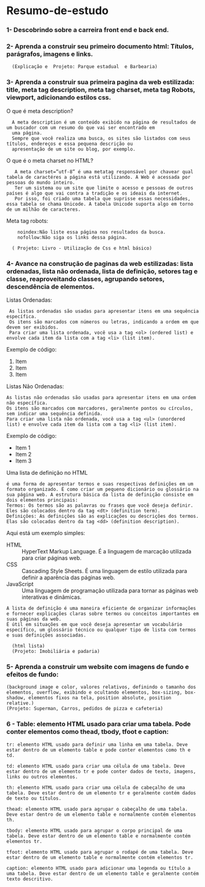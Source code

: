  # Resumo-de-estudo

### 1- Descobrindo sobre a carreira front end e back end. 

### 2-  Aprenda a construir seu primeiro documento html: Títulos, parágrafos, imagens e links. 
      
      (Explicação e  Projeto: Parque estadual  e Barbearia)

### 3- Aprenda a construir sua primeira  pagina da web estilizada:  title, meta tag description, meta tag charset, meta tag Robots, viewport, adicionando estilos css.

O que é meta description?

      A meta description é um conteúdo exibido na página de resultados de um buscador com um resumo do que vai ser encontrado em 
      uma página.
      Sempre que você realiza uma busca, os sites são listados com seus títulos, endereços e essa pequena descrição ou 
      apresentação de um site ou blog, por exemplo.

O que é o meta charset no HTML?

       A meta charset=”utf-8” é uma metatag responsável por chavear qual tabela de caractéres a página está utilizando. A Web é acessada por pessoas do mundo inteiro. 
       Ter um sistema ou um site que limite o acesso e pessoas de outros países é algo que vai contra a tradição e os ideais da internet. 
       Por isso, foi criado uma tabela que suprisse essas necessidades, essa tabela se chama Unicode. A tabela Unicode suporta algo em torno de um milhão de caracteres.

Meta tag robots:

        noindex:Não liste essa página nos resultados da busca.
        nofollow:Não siga os links dessa página.
       
      ( Projeto: Livro - Utilização de Css e html básico)

### 4-  Avance  na construção de paginas da web estilizadas: lista ordenadas, lista não ordenada, lista de definição, setores tag e classe, reaproveitando classes, agrupando setores, descendência de elementos.

Listas Ordenadas:

     As listas ordenadas são usadas para apresentar itens em uma sequência específica.
     Os itens são marcados com números ou letras, indicando a ordem em que devem ser exibidos.
     Para criar uma lista ordenada, você usa a tag <ol> (ordered list) e envolve cada item da lista com a tag <li> (list item).
Exemplo de código:

<ol>
  <li>Item</li>
  <li>Item</li>
  <li>Item</li>
</ol>

Listas Não Ordenadas:

    As listas não ordenadas são usadas para apresentar itens em uma ordem não específica.
    Os itens são marcados com marcadores, geralmente pontos ou círculos, sem indicar uma sequência definida.
    Para criar uma lista não ordenada, você usa a tag <ul> (unordered list) e envolve cada item da lista com a tag <li> (list item).
Exemplo de código:

 <ul>
  <li>Item 1</li>
  <li>Item 2</li>
  <li>Item 3</li>
</ul>

Uma lista de definição no HTML
   
    é uma forma de apresentar termos e suas respectivas definições em um formato organizado. É como criar um pequeno dicionário ou glossário na sua página web. A estrutura básica da lista de definição consiste em dois elementos principais:
    Termos: Os termos são as palavras ou frases que você deseja definir. Eles são colocados dentro da tag <dt> (definition term).
    Definições: As definições são as explicações ou descrições dos termos. Elas são colocadas dentro da tag <dd> (definition description).

Aqui está um exemplo simples:

<dl>
  <dt>HTML</dt>
  <dd>HyperText Markup Language. É a linguagem de marcação utilizada para criar páginas web.</dd>
  
  <dt>CSS</dt>
  <dd>Cascading Style Sheets. É uma linguagem de estilo utilizada para definir a aparência das páginas web.</dd>
  
  <dt>JavaScript</dt>
  <dd>Uma linguagem de programação utilizada para tornar as páginas web interativas e dinâmicas.</dd>
</dl>

    A lista de definição é uma maneira eficiente de organizar informações e fornecer explicações claras sobre termos ou conceitos importantes em suas páginas da web.
    É útil em situações em que você deseja apresentar um vocabulário específico, um glossário técnico ou qualquer tipo de lista com termos e suas definições associadas.

      (html lista)
      (Projeto: Imobiliária e padaria)

### 5-  Aprenda a construir um website com imagens de fundo e efeitos de fundo: 
    (background image e color, valores relativos, definindo o tamanho dos elementos, overflow, exibindo e ocultando elementos, box-sizing, box-shadow, elementos fixos na tela, position absolute, position relative.)
    (Projeto: Superman, Carros, pedidos de pizza e cafeteria)

### 6 - Table: elemento HTML usado para criar uma tabela. Pode conter elementos como thead, tbody, tfoot e caption:
    tr: elemento HTML usado para definir uma linha em uma tabela. Deve estar dentro de um elemento table e pode conter elementos como th e td.

    td: elemento HTML usado para criar uma célula de uma tabela. Deve estar dentro de um elemento tr e pode conter dados de texto, imagens, links ou outros elementos.

    th: elemento HTML usado para criar uma célula de cabeçalho de uma tabela. Deve estar dentro de um elemento tr e geralmente contém dados de texto ou títulos.

    thead: elemento HTML usado para agrupar o cabeçalho de uma tabela. Deve estar dentro de um elemento table e normalmente contém elementos th.

    tbody: elemento HTML usado para agrupar o corpo principal de uma tabela. Deve estar dentro de um elemento table e normalmente contém elementos tr.

    tfoot: elemento HTML usado para agrupar o rodapé de uma tabela. Deve estar dentro de um elemento table e normalmente contém elementos tr.

    caption: elemento HTML usado para adicionar uma legenda ou título a uma tabela. Deve estar dentro de um elemento table e geralmente contém texto descritivo.

